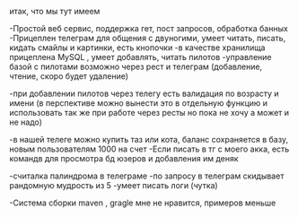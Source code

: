 итак, что мы тут имеем

-Простой веб cервис, поддержка гет, пост запросов, обработка банных
-Прицеплен телеграм для общения с двуногими, умеет читать, писать, кидать смайлы и картинки, есть кнопочки
-в качестве хранилища прицеплена MySQL , умеет добавлять, читать пилотов
-управление базой с пилотами возможно через рест и телеграм (добавление, чтение, скоро будет удаление)

-при добавлении пилотов через телегу есть валидация по возрасту и имени (в перспективе можно вынести это в отдельную функцию и использовать
так же при работе через ресты но пока не хочу а может и не надо)

-в нашей телеге можно купить таз или кота, баланс сохраняется в базу, новым пользователям 1000 на счет
-Если писать в тг с моего акка, есть командв для просмотра бд юзеров и добавления им деняк


-считалка палиндрома в телеграме
-по запросу в телеграм  скидывает рандомную мудрость из 5
-умеет писать логи (чутка)

-Система сборки     maven , gragle мне не нравится, примеров меньше


